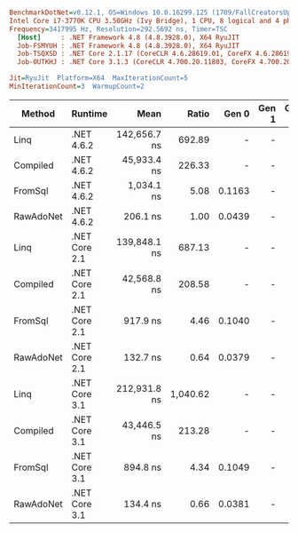 ``` ini

BenchmarkDotNet=v0.12.1, OS=Windows 10.0.16299.125 (1709/FallCreatorsUpdate/Redstone3)
Intel Core i7-3770K CPU 3.50GHz (Ivy Bridge), 1 CPU, 8 logical and 4 physical cores
Frequency=3417995 Hz, Resolution=292.5692 ns, Timer=TSC
  [Host]     : .NET Framework 4.8 (4.8.3928.0), X64 RyuJIT
  Job-FSMYUH : .NET Framework 4.8 (4.8.3928.0), X64 RyuJIT
  Job-TSQXSD : .NET Core 2.1.17 (CoreCLR 4.6.28619.01, CoreFX 4.6.28619.01), X64 RyuJIT
  Job-OUTKHJ : .NET Core 3.1.3 (CoreCLR 4.700.20.11803, CoreFX 4.700.20.12001), X64 RyuJIT

Jit=RyuJit  Platform=X64  MaxIterationCount=5  
MinIterationCount=3  WarmupCount=2  

```
|    Method |       Runtime |         Mean |    Ratio |  Gen 0 | Gen 1 | Gen 2 | Allocated |
|---------- |-------------- |-------------:|---------:|-------:|------:|------:|----------:|
|      Linq |    .NET 4.6.2 | 142,656.7 ns |   692.89 |      - |     - |     - |         - |
|  Compiled |    .NET 4.6.2 |  45,933.4 ns |   226.33 |      - |     - |     - |         - |
|   FromSql |    .NET 4.6.2 |   1,034.1 ns |     5.08 | 0.1163 |     - |     - |     489 B |
| RawAdoNet |    .NET 4.6.2 |     206.1 ns |     1.00 | 0.0439 |     - |     - |     185 B |
|      Linq | .NET Core 2.1 | 139,848.1 ns |   687.13 |      - |     - |     - |         - |
|  Compiled | .NET Core 2.1 |  42,568.8 ns |   208.58 |      - |     - |     - |         - |
|   FromSql | .NET Core 2.1 |     917.9 ns |     4.46 | 0.1040 |     - |     - |     440 B |
| RawAdoNet | .NET Core 2.1 |     132.7 ns |     0.64 | 0.0379 |     - |     - |     160 B |
|      Linq | .NET Core 3.1 | 212,931.8 ns | 1,040.62 |      - |     - |     - |         - |
|  Compiled | .NET Core 3.1 |  43,446.5 ns |   213.28 |      - |     - |     - |         - |
|   FromSql | .NET Core 3.1 |     894.8 ns |     4.34 | 0.1049 |     - |     - |     440 B |
| RawAdoNet | .NET Core 3.1 |     134.4 ns |     0.66 | 0.0381 |     - |     - |     160 B |
